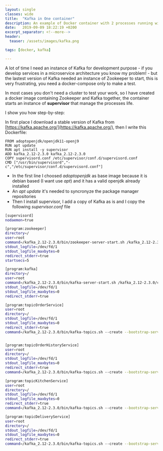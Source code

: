 ```yaml
---
layout: single
classes: wide
title:  "Kafka in One container"
description: An example of Docker container with 2 processes running within, using supervisor.
date:   2019-09-09 18:22:19 +0200
excerpt_separator: <!--more-->
header:
  teaser: /assets/images/kafka.png

tags: [docker, kafka]

---
```


A lot of time I need an instance of Kafka for development purpose - if you develop services in a microservice architecture you know my problem! - but the lastest version of Kafka needed an instance of Zookeeper to start, this is very frustrating, you need a docker-compose only to make a test.

In most cases you don't need a cluster to test your work, so I have created a docker image containing Zookeeper and Kafka together, the container starts an instance of **supervisor** that manage the processes life.

I show you how step-by-step:

In first place I download a stable version of Kafka from [https://kafka.apache.org/](https://kafka.apache.org/), then I write this Dockerfile:

```docker
FROM adoptopenjdk/openjdk11-openj9
RUN apt update
RUN apt install -y supervisor
ADD kafka_2.12-2.3.0 kafka_2.12-2.3.0
COPY supervisord.conf /etc/supervisor/conf.d/supervisord.conf
CMD ["/usr/bin/supervisord","-c","/etc/supervisor/conf.d/supervisord.conf"]
```

* In the first line I choosed *adoptopenjdk* as base image because it is debian based (I want use *apt*) and it has a valid openjdk already installed
* An *apt update* it's needed to syncronyze the package manager repositories
* Then I install supervisor, I add a copy of Kafka as is and I copy the following *supervisor.conf* file

```sh
[supervisord]
nodaemon=true

[program:zookeeper]
directory=/
user=root
command=/kafka_2.12-2.3.0/bin/zookeeper-server-start.sh /kafka_2.12-2.3.0/config/zookeeper.properties
stdout_logfile=/dev/fd/1
stdout_logfile_maxbytes=0
redirect_stderr=true
startsecs=5

[program:kafka]
directory=/
user=root
command=/kafka_2.12-2.3.0/bin/kafka-server-start.sh /kafka_2.12-2.3.0/config/server.properties
stdout_logfile=/dev/fd/1
stdout_logfile_maxbytes=0
redirect_stderr=true

[program:topicOrderService]
user=root
directory=/
stdout_logfile=/dev/fd/1
stdout_logfile_maxbytes=0
redirect_stderr=true
command=/kafka_2.12-2.3.0/bin/kafka-topics.sh --create --bootstrap-server localhost:9092 --replication-factor 1 --partitions 1 --topic orderservice


[program:topicOrderHistoryService]
user=root
directory=/
stdout_logfile=/dev/fd/1
stdout_logfile_maxbytes=0
redirect_stderr=true
command=/kafka_2.12-2.3.0/bin/kafka-topics.sh --create --bootstrap-server localhost:9092 --replication-factor 1 --partitions 1 --topic orderhistoryservice

[program:topicKitchenService]
user=root
directory=/
stdout_logfile=/dev/fd/1
stdout_logfile_maxbytes=0
redirect_stderr=true
command=/kafka_2.12-2.3.0/bin/kafka-topics.sh --create --bootstrap-server localhost:9092 --replication-factor 1 --partitions 1 --topic kitchenservice

[program:topicDeliveryService]
user=root
directory=/
stdout_logfile=/dev/fd/1
stdout_logfile_maxbytes=0
redirect_stderr=true
command=/kafka_2.12-2.3.0/bin/kafka-topics.sh --create --bootstrap-server localhost:9092 --replication-factor 1 --partitions 1 --topic deliveryservice



```